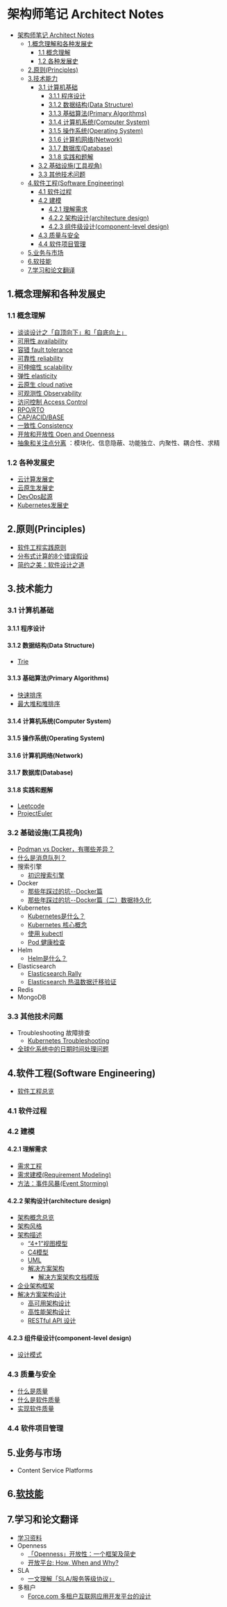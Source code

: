 # 架构师笔记 Architect Notes

- [架构师笔记 Architect Notes](#架构师笔记-architect-notes)
  - [1.概念理解和各种发展史](#1概念理解和各种发展史)
    - [1.1 概念理解](#11-概念理解)
    - [1.2 各种发展史](#12-各种发展史)
  - [2.原则(Principles)](#2原则principles)
  - [3.技术能力](#3技术能力)
    - [3.1 计算机基础](#31-计算机基础)
      - [3.1.1 程序设计](#311-程序设计)
      - [3.1.2 数据结构(Data Structure)](#312-数据结构data-structure)
      - [3.1.3 基础算法(Primary Algorithms)](#313-基础算法primary-algorithms)
      - [3.1.4 计算机系统(Computer System)](#314-计算机系统computer-system)
      - [3.1.5 操作系统(Operating System)](#315-操作系统operating-system)
      - [3.1.6 计算机网络(Network)](#316-计算机网络network)
      - [3.1.7 数据库(Database)](#317-数据库database)
      - [3.1.8 实践和题解](#318-实践和题解)
    - [3.2 基础设施(工具视角)](#32-基础设施工具视角)
    - [3.3 其他技术问题](#33-其他技术问题)
  - [4.软件工程(Software Engineering)](#4软件工程software-engineering)
    - [4.1 软件过程](#41-软件过程)
    - [4.2 建模](#42-建模)
      - [4.2.1 理解需求](#421-理解需求)
      - [4.2.2 架构设计(architecture design)](#422-架构设计architecture-design)
      - [4.2.3 组件级设计(component-level design)](#423-组件级设计component-level-design)
    - [4.3 质量与安全](#43-质量与安全)
    - [4.4 软件项目管理](#44-软件项目管理)
  - [5.业务与市场](#5业务与市场)
  - [6.软技能](#6软技能)
  - [7.学习和论文翻译](#7学习和论文翻译)


## 1.概念理解和各种发展史
### 1.1 概念理解
* [谈谈设计之「自顶向下」和「自底向上」](./concepts/talk-about-top-down-and-bottom-up.md)
* [可用性 availability](./concepts/availability.md)
* [容错 fault tolerance](./concepts/fault-tolerance.md)
* [可靠性 reliability](./concepts/reliability.md)
* [可伸缩性 scalability](./concepts/scalability.md)
* [弹性 elasticity](./concepts/elasticity.md)
* [云原生 cloud native](./concepts/what-is-cloud-native.md)
* [可观测性 Observability](./concepts/observability.md)
* [访问控制 Access Control](./concepts/access-control.md)
* [RPO/RTO](./concepts/RPO-RTO.md)
* [CAP/ACID/BASE](./concepts/CAP-ACID-BASE.md)
* [一致性 Consistency](./concepts/consistency.md)
* [开放和开放性 Open and Openness](./concepts/open-and-openness.md)
* [抽象和关注点分离](./concepts/abstraction-and-suparation-of-concerns.md) ：模块化、信息隐蔽、功能独立、内聚性、耦合性、求精

### 1.2 各种发展史
* [云计算发展史](./timelines/cloud-computing-timeline.md)
* [云原生发展史](./timelines/cloudnative-timeline.md)
* [DevOps起源](./timelines/devops-timeline.md)
* [Kubernetes发展史](./timelines/kubernetes-timeline.md)


## 2.原则(Principles)
* [软件工程实践原则](./principles/software-engineering-principles.md)
* [分布式计算的8个错误假设](./principles/8-fallacies-of-distributed-computing.md)
* [简约之美：软件设计之道](./principles/code-simplicity-the-science-of-development.png)

## 3.技术能力
### 3.1 计算机基础
#### 3.1.1 程序设计

#### 3.1.2 数据结构(Data Structure)
* [Trie](./fundamentals/data-structures/trie.md)

#### 3.1.3 基础算法(Primary Algorithms)
* [快速排序](./fundamentals/primary-algorithms/quick-sort.md)
* [最大堆和堆排序](./fundamentals/primary-algorithms/heap-sort.md)

#### 3.1.4 计算机系统(Computer System)

#### 3.1.5 操作系统(Operating System)

#### 3.1.6 计算机网络(Network)

#### 3.1.7 数据库(Database)

#### 3.1.8 实践和题解
* [Leetcode](https://github.com/lyremelody/leetcode)
* [ProjectEuler](https://github.com/lyremelody/projecteuler)

### 3.2 基础设施(工具视角)
* [Podman vs Docker，有哪些差异？](./infrastructure/podman-vs-docker.md)
* [什么是消息队列？](./infrastructure/what-is-message-queue.md)
* 搜索引擎
  * [初识搜索引擎](./infrastructure/search-engine-20180427.md)
* Docker
  * [那些年踩过的坑--Docker篇](./infrastructure/docker/docker-practice-20170713.md)
  * [那些年踩过的坑--Docker篇（二）数据持久化](./infrastructure/docker/docker-practice-20180204.md)
* Kubernetes
  * [Kubernetes是什么？](./infrastructure/kubernetes/what-is-kubernetes.md)
  * [Kubernetes 核心概念](./infrastructure/kubernetes/kubernetes-concepts.md)
  * [使用 kubectl](./infrastructure/kubernetes/kubernetes-use-kubectl.md)
  * [Pod 健康检查](./infrastructure/kubernetes/kubernetes-pod-health-check.md)
* Helm
  * [Helm是什么？](./infrastructure/helm/what-is-helm.md)
* Elasticsearch
  * [Elasticsearch Rally](./infrastructure/elasticsearch/elasticsearch-rally-20180123.md)
  * [Elasticsearch 热温数据迁移验证](./infrastructure/elasticsearch/elasticsearch-hot-warm-20181211.md)
* Redis
* MongoDB

### 3.3 其他技术问题
* Troubleshooting 故障排查
  * [Kubernetes Troubleshooting](./others/troubleshooting/kubernetes-troubleshooting.md)
* [全球化系统中的日期时间处理问题](./others/problems/globalization-datatime.md)


## 4.软件工程(Software Engineering)
* [软件工程总览](./software-engineering/software-engineering.md)

### 4.1 软件过程

### 4.2 建模

#### 4.2.1 理解需求
* [需求工程](./software-engineering/requirements/requirement-engineering.md)
* [需求建模(Requirement Modeling)](./software-engineering/requirements/requirement-modeling.md)
* [方法：事件风暴(Event Storming)](./software-engineering/requirements/event-storming.md)

#### 4.2.2 架构设计(architecture design)
* [架构概念总览](./software-engineering/design/architecture-design/architecture.md)
* [架构风格](./software-engineering/design/architecture-design/architecture-styles/)
* [架构描述](./software-engineering/design/architecture-design/architecture-description/)
  * [“4+1”视图模型](./software-engineering/design/architecture-design/architecture-description/4+1-architectural-view-model.md)
  * [C4模型](./software-engineering/design/architecture-design/architecture-description/c4-model.md)
  * [UML](./software-engineering/design/architecture-design/architecture-description/uml.md)
  * [解决方案架构](./software-engineering/design/architecture-design/architecture-description/solution-architecture.md)
    * [解决方案架构文档模版](./software-engineering/design/architecture-design/architecture-description/solution-architecture-document.md)
* [企业架构框架](./software-engineering/design/architecture-design/enterprise-architecture-frameworks/)
* [解决方案架构设计](./software-engineering/design/architecture-design/solution-architecture)
  * [高可用架构设计](./software-engineering/design/architecture-design/solution-architecture/architecting-for-high-availability.md)
  * [高性能架构设计](./software-engineering/design/architecture-design/solution-architecture/architecting-for-high-performance.md)
  * [RESTful API 设计](./software-engineering/design/architecture-design/solution-architecture/restful-api-design.md)

#### 4.2.3 组件级设计(component-level design)
* [设计模式](./software-engineering/design/component-level-design/design-patterns/)

### 4.3 质量与安全
* [什么是质量](./software-engineering/software-quality/what-is-quality.md)
* [什么是软件质量](./software-engineering/software-quality/what-is-software-quality.md)
* [实现软件质量](./software-engineering/software-quality/implement-software-quality.md)

### 4.4 软件项目管理


## 5.业务与市场
* Content Service Platforms


## 6.[软技能](./soft-skills/README.md)


## 7.学习和论文翻译
* [学习资料](./info-list.md)
* Openness
  * [「Openness」开放性：一个框架及简史](./papers-reading/Openness-with-and-without-Information-Technology-a-framework-and-a-brief-history.md)
  * [开放平台: How, When and Why?](./papers-reading/opening-platform-how-when-and-why.md)
* SLA
  * [一文理解「SLA/服务等级协议」](./papers-reading/about-sla.md)
* 多租户
  * [Force.com 多租户互联网应用开发平台的设计](./papers-reading/translatep889-weissman-1-pdf.md)
